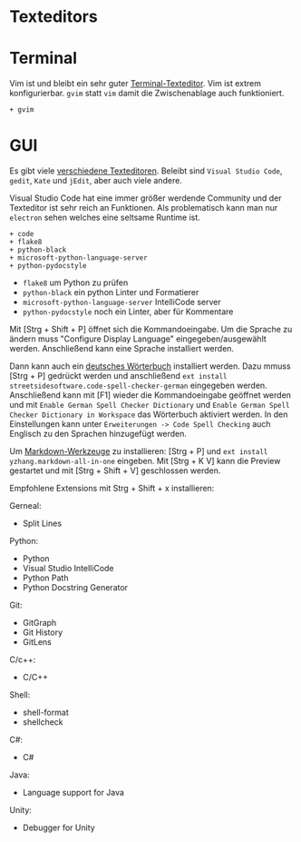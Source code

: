 # Texteditors

# Terminal

Vim ist und bleibt ein sehr guter [Terminal-Texteditor](https://wiki.archlinux.org/index.php/List_of_applications#Console_19). Vim ist extrem konfigurierbar. `gvim` statt `vim` damit die Zwischenablage auch funktioniert.

    + gvim

# GUI

Es gibt viele [verschiedene Texteditoren](https://en.wikipedia.org/wiki/Comparison_of_text_editors). Beleibt sind `Visual Studio Code`, `gedit`, `Kate` und `jEdit`, aber auch viele andere. 

Visual Studio Code hat eine immer größer werdende Community und der Texteditor ist sehr reich an Funktionen. Als problematisch kann man nur `electron` sehen welches eine seltsame Runtime ist. 

    + code
    + flake8
    + python-black
    + microsoft-python-language-server
    + python-pydocstyle

* `flake8` um Python zu prüfen
* `python-black` ein python Linter und Formatierer
* `microsoft-python-language-server` IntelliCode server
* `python-pydocstyle` noch ein Linter, aber für Kommentare
    
Mit [Strg + Shift + P] öffnet sich die Kommandoeingabe. Um die Sprache zu ändern muss "Configure Display Language" eingegeben/ausgewählt werden. Anschließend kann eine Sprache installiert werden.

Dann kann auch ein [deutsches Wörterbuch](https://marketplace.visualstudio.com/items?itemName=streetsidesoftware.code-spell-checker-german) installiert werden. Dazu mmuss [Strg + P] gedrückt werden und anschließend `ext install streetsidesoftware.code-spell-checker-german` eingegeben werden. Anschließend kann mit [F1] wieder die Kommandoeingabe geöffnet werden und mit `Enable German Spell Checker Dictionary` und `Enable German Spell Checker Dictionary in Workspace` das Wörterbuch aktiviert werden. In den Einstellungen kann unter `Erweiterungen -> Code Spell Checking` auch Englisch zu den Sprachen hinzugefügt werden.


Um [Markdown-Werkzeuge](https://marketplace.visualstudio.com/items?itemName=yzhang.markdown-all-in-one) zu installieren: [Strg + P] und `ext install yzhang.markdown-all-in-one` eingeben. Mit [Strg + K V] kann die Preview gestartet und mit [Strg + Shift + V] geschlossen werden.


Empfohlene Extensions mit Strg + Shift + x installieren:

Gerneal:

- Split Lines

Python:

- Python
- Visual Studio IntelliCode
- Python Path
- Python Docstring Generator

Git: 

- GitGraph
- Git History
- GitLens

C/c++:

- C/C++

Shell:

- shell-format
- shellcheck

C#:

- C#

Java:

- Language support for Java

Unity:

- Debugger for Unity







